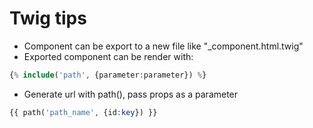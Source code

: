 # Twig tips

- Component can be export to a new file like "\_component.html.twig"
- Exported component can be render with:

```php
{% include('path', {parameter:parameter}) %}
```

- Generate url with path(), pass props as a parameter

```php
{{ path('path_name', {id:key}) }}
```

